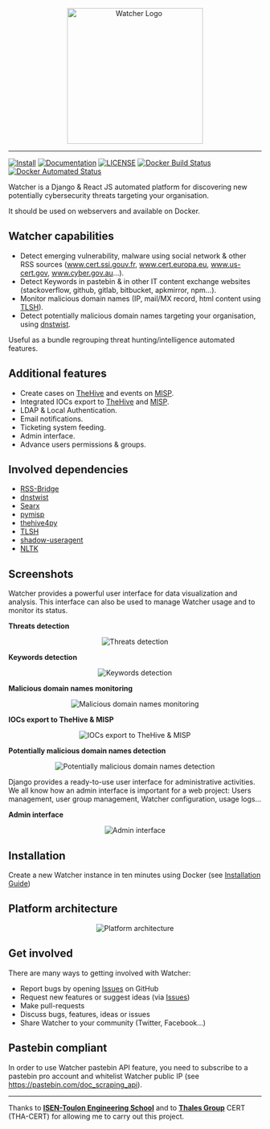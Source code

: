 <p align="center">
    <img alt="Watcher Logo" src="/Watcher/static/watcher-logo-resize.png" height="270" width="270">
</p>

---

[![Install](/Watcher/static/Install-informational.svg)](https://felix83000.github.io/Watcher/README.html)
[![Documentation](/Watcher/static/Documentation-informational.svg)](https://felix83000.github.io/Watcher/)
[![LICENSE](https://img.shields.io/github/license/Felix83000/Watcher?logo=github&style=flat-square)](/LICENSE)
[![Docker Build Status](https://img.shields.io/docker/cloud/build/felix83000/watcher?logo=docker&style=flat-square)](https://hub.docker.com/r/felix83000/watcher/builds)
[![Docker Automated Status](https://img.shields.io/docker/cloud/automated/felix83000/watcher?logo=docker&style=flat-square)](https://hub.docker.com/r/felix83000/watcher/builds)

Watcher is a Django & React JS automated platform for discovering new potentially cybersecurity threats targeting your organisation. 

It should be used on webservers and available on Docker.

## Watcher capabilities

- Detect emerging vulnerability, malware using social network & other RSS sources (www.cert.ssi.gouv.fr, www.cert.europa.eu, www.us-cert.gov, www.cyber.gov.au...). 
- Detect Keywords in pastebin & in other IT content exchange websites (stackoverflow, github, gitlab, bitbucket, apkmirror, npm...).
- Monitor malicious domain names (IP, mail/MX record, html content using [TLSH](https://github.com/trendmicro/tlsh)).
- Detect potentially malicious domain names targeting your organisation, using [dnstwist](https://github.com/elceef/dnstwist). 

Useful as a bundle regrouping threat hunting/intelligence automated features.

## Additional features

- Create cases on [TheHive](https://thehive-project.org/) and events on [MISP](https://www.misp-project.org/).
- Integrated IOCs export to [TheHive](https://thehive-project.org/) and [MISP](https://www.misp-project.org/).
- LDAP & Local Authentication.
- Email notifications.
- Ticketing system feeding.
- Admin interface.
- Advance users permissions & groups.

## Involved dependencies

- [RSS-Bridge](https://github.com/RSS-Bridge/rss-bridge)
- [dnstwist](https://github.com/elceef/dnstwist)
- [Searx](https://searx.github.io/searx/)
- [pymisp](https://github.com/MISP/PyMISP)
- [thehive4py](https://github.com/TheHive-Project/TheHive4py)
- [TLSH](https://github.com/trendmicro/tlsh)
- [shadow-useragent](https://github.com/lobstrio/shadow-useragent)
- [NLTK](https://www.nltk.org/)

## Screenshots
Watcher provides a powerful user interface for data visualization and analysis. This interface can also be used to manage Watcher usage and to monitor its status.

**Threats detection**

<p align="center">
    <img alt="Threats detection" src="/Watcher/static/Watcher-threats-detection.png">
</p>

**Keywords detection**

<p align="center">
    <img alt="Keywords detection" src="/Watcher/static/Watcher-keywords-detection.png">
</p>

**Malicious domain names monitoring**

<p align="center">
    <img alt="Malicious domain names monitoring" src="/Watcher/static/Watcher-malicious-domain-names-monitoring.png">
</p>

**IOCs export to TheHive & MISP**

<p align="center">
    <img alt="IOCs export to TheHive & MISP" src="/Watcher/static/Watcher-iocs-export.png">
</p>

**Potentially malicious domain names detection**

<p align="center">
    <img alt="Potentially malicious domain names detection" src="/Watcher/static/Watcher-malicious-domain-names-detection.png">
</p>

Django provides a ready-to-use user interface for administrative activities. We all know how an admin interface is important for a web project: Users management, user group management, Watcher configuration, usage logs...  

**Admin interface**

<p align="center">
    <img alt="Admin interface" src="/Watcher/static/Watcher-admin-interface.png">
</p>

## Installation

Create a new Watcher instance in ten minutes using Docker (see [Installation Guide](https://felix83000.github.io/Watcher/README.html))

## Platform architecture

<p align="center">
    <img alt="Platform architecture" src="/Watcher/static/Platform-architecture.png">
</p>

## Get involved
There are many ways to getting involved with Watcher:

- Report bugs by opening [Issues](https://github.com/Felix83000/Watcher/issues) on GitHub
- Request new features or suggest ideas (via [Issues](https://github.com/Felix83000/Watcher/issues))
- Make pull-requests
- Discuss bugs, features, ideas or issues
- Share Watcher to your community (Twitter, Facebook...)

## Pastebin compliant
In order to use Watcher pastebin API feature, you need to subscribe to a pastebin pro account and whitelist Watcher public IP (see https://pastebin.com/doc_scraping_api).


---
Thanks to [**ISEN-Toulon Engineering School**](https://www.isen-mediterranee.fr/) and to [**Thales Group**](https://www.thalesgroup.com/) CERT (THA-CERT) for allowing me to carry out this project.
